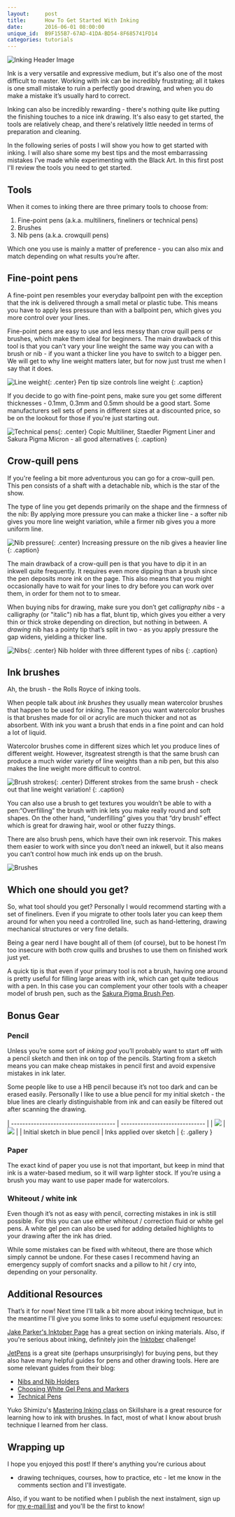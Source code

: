 ```yaml
---
layout:     post
title:      How To Get Started With Inking
date:       2016-06-01 08:00:00
unique_id:  B9F155B7-67AD-41DA-BD54-8F685741FD14
categories: tutorials
---
```


![Inking Header Image](/assets/inking-headline.jpg)

Ink is a very versatile and expressive medium, but it's also one of
the most difficult to master. Working with ink can be incredibly
frustrating; all it takes is one small mistake to ruin a perfectly
good drawing, and when you do make a mistake it’s usually hard to
correct.

Inking can also be incredibly rewarding - there's nothing quite like
putting the finishing touches to a nice ink drawing. It's also easy to
get started, the tools are relatively cheap, and there's relatively
little needed in terms of preparation and cleaning.

In the following series of posts I will show you how to get started
with inking. I will also share some my best tips and the most
embarrassing mistakes I’ve made while experimenting with the Black
Art. In this first post I'll review the tools you need to get started.

## Tools

When it comes to inking there are three primary tools to choose from: 

 1. Fine-point pens (a.k.a. multiliners, fineliners or technical pens)
 2. Brushes 
 3. Nib pens (a.k.a. crowquill pens)
    
Which one you use is mainly a matter of preference - you can also mix
and match depending on what results you’re after.

## Fine-point pens

A fine-point pen resembles your everyday ballpoint pen with the
exception that the ink is delivered through a small metal or plastic
tube. This means you have to apply less pressure than with a ballpoint
pen, which gives you more control over your lines.

Fine-point pens are easy to use and less messy than crow quill pens or
brushes, which make them ideal for beginners. The main drawback of
this tool is that you can't vary your line weight the same way you can
with a brush or nib - if you want a thicker line you have to switch to
a bigger pen. We will get to why line weight matters later, but for
now just trust me when I say that it does.

![Line weight](/assets/line-weights-pen.jpg){: .center}
Pen tip size controls line weight
{: .caption}

If you decide to go with fine-point pens, make sure you get some
different thicknesses - 0.1mm, 0.3mm and 0.5mm should be a good start.
Some manufacturers sell sets of pens in different sizes at
a discounted price, so be on the lookout for those if you're just
starting out.

![Technical pens](/assets/technical-pens.jpg){: .center}
Copic Multiliner, Staedler Pigment Liner and Sakura Pigma Micron - all
good alternatives
{: .caption}

## Crow-quill pens

If you're feeling a bit more adventurous you can go for a crow-quill
pen. This pen consists of a shaft with a detachable nib, which is the
star of the show.

The type of line you get depends primarily on the shape and the
firmness of the nib: By applying more pressure you can make a thicker
line - a softer nib gives you more line weight variation, while
a firmer nib gives you a more uniform line.

![Nib pressure](/assets/line-weights-nib-pen.jpg){: .center}
Increasing pressure on the nib gives a heavier line
{: .caption}

The main drawback of a crow-quill pen is that you have to dip it in an
inkwell quite frequently. It requires even more dipping than a brush
since the pen deposits more ink on the page. This also means that you
might occasionally have to wait for your lines to dry before you can
work over them, in order for them not to to smear. 

When buying nibs for drawing, make sure you don’t get *calligraphy
nibs* - a calligraphy (or "italic") nib has a flat, blunt tip, which
gives you either a very thin or thick stroke depending on direction,
but nothing in between. A *drawing* nib has a pointy tip that’s split
in two - as you apply pressure the gap widens, yielding a thicker
line.

![Nibs](/assets/nib-pen.jpg){: .center}
Nib holder with three different types of nibs
{: .caption}

## Ink brushes

Ah, the brush - the Rolls Royce of inking tools.

When people talk about *ink brushes* they usually mean watercolor
brushes that happen to be used for inking. The reason you want
watercolor brushes is that brushes made for oil or acrylic are much
thicker and not as absorbent. With ink you want a brush that ends in
a fine point and can hold a lot of liquid.

Watercolor brushes come in different sizes which let you produce lines
of different weight. However, itsgreatest strength is that the
same brush can produce a much wider variety of line weights than a nib
pen, but this also makes the line weight more difficult to control. 

![Brush strokes](/assets/line-weights-brush.jpg){: .center}
Different strokes from the same brush - check out that line weight variation!
{: .caption}

You can also use a brush to get textures you wouldn’t be able to with
a pen:“Overfilling” the brush with ink lets you make really round and
soft shapes. On the other hand, “underfilling” gives you that “dry
brush” effect which is great for drawing hair, wool or other fuzzy
things. 

There are also brush pens, which have their own ink reservoir. This
makes them easier to work with since you don’t need an inkwell, but it
also means you can’t control how much ink ends up on the brush.

![Brushes](/assets/brushes.jpg)

## Which one should you get?

So, what tool should you get? Personally I would recommend starting
with a set of fineliners. Even if you migrate to other tools later you
can keep them around for when you need a controlled line, such as
hand-lettering, drawing mechanical structures or very fine details.

Being a gear nerd I have bought all of them (of course), but to be
honest I’m too insecure with both crow quills and brushes to use them
on finished work just yet. 

A quick tip is that even if your primary tool is not a brush, having
one around is pretty useful for filling large areas with ink, which
can get quite tedious with a pen. In this case you can complement your
other tools with a cheaper model of brush pen, such as the [Sakura
Pigma Brush
Pen](http://www.jetpens.com/Sakura-Pigma-Brush-Pen-Black-Ink/pd/2366).

## Bonus Gear

### Pencil

Unless you’re some sort of *inking god* you’ll probably want to start
off with a pencil sketch and then ink on top of the pencils. Starting
from a sketch means you can make cheap mistakes in pencil first and
avoid expensive mistakes in ink later.

Some people like to use a HB pencil because it’s not too dark and can
be erased easily. Personally I like to use a blue pencil for my
initial sketch - the blue lines are clearly distinguishable from ink
and can easily be filtered out after scanning the drawing.

| ------------------------------------- | ------------------------------ |
| ![](/assets/punk-cow-blue-pencil.jpg) | ![](/assets/punk-cow-inks.jpg) |
| Initial sketch in blue pencil         | Inks applied over sketch       |
{: .gallery }

### Paper

The exact kind of paper you use is not that important, but keep in
mind that ink is a water-based medium, so it will warp lighter stock.
If you’re using a brush you may want to use paper made for
watercolors.

### Whiteout / white ink

Even though it’s not as easy with pencil, correcting mistakes in ink
is still possible. For this you can use either whiteout / correction
fluid or white gel pens. A white gel pen can also be used for adding
detailed highlights to your drawing after the ink has dried.

While some mistakes can be fixed with whiteout, there are those which
simply cannot be undone. For these cases I recommend having an
emergency supply of comfort snacks and a pillow to hit / cry into,
depending on your personality.

## Additional Resources

That’s it for now! Next time I'll talk a bit more about inking
technique, but in the meantime I'll give you some links to some useful
equipment resources:

[Jake Parker's Inktober Page](http://mrjakeparker.com/inktober) has
a great section on inking materials. Also, if you're serious about
inking, definitely join the
[Inktober](https://twitter.com/hashtag/inktober) challenge!

[JetPens](http://www.jetpens.com/) is a great site (perhaps
unsurprisingly) for buying pens, but they also have many helpful
guides for pens and other drawing tools. Here are some relevant
guides from their blog:

 * [Nibs and Nib Holders](http://www.jetpens.com/blog/guide-to-nibs-and-nib-holders/pt/763)
 * [Choosing White Gel Pens and Markers](http://www.jetpens.com/blog/guide-to-choosing-white-gel-ink-pens-and-markers/pt/340)
 * [Technical Pens](http://www.jetpens.com/blog/guide-to-technical-pens/pt/436)

Yuko Shimizu's [Mastering Inking
class](https://www.skillshare.com/classes/design/Mastering-Inking-Basic-and-Pro-Techniques/1970343004)
on Skillshare is a great resource for learning how to ink with
brushes. In fact, most of what I know about brush technique I learned
from her class.

## Wrapping up

I hope you enjoyed this post! If there's anything you're curious about
- drawing techniques, courses, how to practice, etc - let me know in
the comments section and I'll investigate.

Also, if you want to be notified when I publish the next instalment,
sign up for [my e-mail list](http://eepurl.com/bNWxFD) and you'll be
the first to know!
